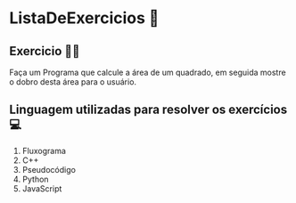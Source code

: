 # ListaDeExercicios 🚀

## Exercicio 👨‍💻

Faça um Programa que calcule a área de um quadrado, em seguida mostre o dobro desta área para o usuário.

## Linguagem utilizadas para resolver os exercícios 💻

1. Fluxograma
2. C++
3. Pseudocódigo
4. Python
5. JavaScript